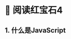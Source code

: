 <!--
 * @Author       : cheers
 * @Date         : 2020-12-28 18:41:10
 * @LastEditTime : 2020-12-28 18:43:14
-->
# 🌈 阅读红宝石4

## 1. 什么是JavaScript

